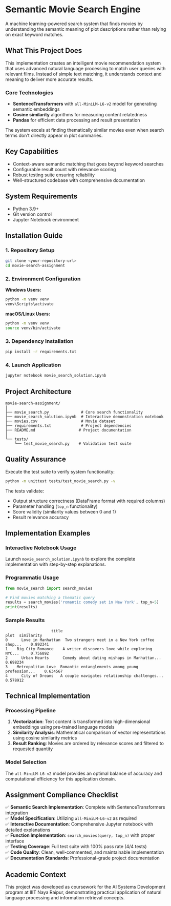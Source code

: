 # Semantic Movie Search Engine

A machine learning-powered search system that finds movies by understanding the semantic meaning of plot descriptions rather than relying on exact keyword matches.

## What This Project Does

This implementation creates an intelligent movie recommendation system that uses advanced natural language processing to match user queries with relevant films. Instead of simple text matching, it understands context and meaning to deliver more accurate results.

### Core Technologies

* **SentenceTransformers** with `all-MiniLM-L6-v2` model for generating semantic embeddings
* **Cosine similarity** algorithms for measuring content relatedness
* **Pandas** for efficient data processing and result presentation

The system excels at finding thematically similar movies even when search terms don't directly appear in plot summaries.

## Key Capabilities

* Context-aware semantic matching that goes beyond keyword searches
* Configurable result count with relevance scoring
* Robust testing suite ensuring reliability
* Well-structured codebase with comprehensive documentation

## System Requirements

* Python 3.9+
* Git version control
* Jupyter Notebook environment

## Installation Guide

### 1. Repository Setup
```bash
git clone <your-repository-url>
cd movie-search-assignment
```

### 2. Environment Configuration
**Windows Users:**
```bash
python -m venv venv
venv\Scripts\activate
```

**macOS/Linux Users:**
```bash
python -m venv venv
source venv/bin/activate
```

### 3. Dependency Installation
```bash
pip install -r requirements.txt
```

### 4. Launch Application
```bash
jupyter notebook movie_search_solution.ipynb
```

## Project Architecture

```
movie-search-assignment/
│
├── movie_search.py              # Core search functionality
├── movie_search_solution.ipynb  # Interactive demonstration notebook
├── movies.csv                   # Movie dataset
├── requirements.txt             # Project dependencies
├── README.md                   # Project documentation
│
└── tests/
    └── test_movie_search.py    # Validation test suite
```

## Quality Assurance

Execute the test suite to verify system functionality:

```bash
python -m unittest tests/test_movie_search.py -v
```

The tests validate:
* Output structure correctness (DataFrame format with required columns)
* Parameter handling (`top_n` functionality)
* Score validity (similarity values between 0 and 1)
* Result relevance accuracy

## Implementation Examples

### Interactive Notebook Usage
Launch `movie_search_solution.ipynb` to explore the complete implementation with step-by-step explanations.

### Programmatic Usage
```python
from movie_search import search_movies

# Find movies matching a thematic query
results = search_movies('romantic comedy set in New York', top_n=5)
print(results)
```

### Sample Results
```
                    title                                               plot  similarity
0      Love in Manhattan  Two strangers meet in a New York coffee shop...    0.892341
1    Big City Romance    A writer discovers love while exploring NYC...     0.756892
2      Urban Hearts      Comedy about dating mishaps in Manhattan...        0.698234
3    Metropolitan Love  Romantic entanglements among young profession...    0.634567
4      City of Dreams   A couple navigates relationship challenges...       0.578912
```

## Technical Implementation

### Processing Pipeline
1. **Vectorization**: Text content is transformed into high-dimensional embeddings using pre-trained language models
2. **Similarity Analysis**: Mathematical comparison of vector representations using cosine similarity metrics  
3. **Result Ranking**: Movies are ordered by relevance scores and filtered to requested quantity

### Model Selection
The `all-MiniLM-L6-v2` model provides an optimal balance of accuracy and computational efficiency for this application domain.

## Assignment Compliance Checklist

✅ **Semantic Search Implementation**: Complete with SentenceTransformers integration  
✅ **Model Specification**: Utilizing `all-MiniLM-L6-v2` as required  
✅ **Interactive Documentation**: Comprehensive Jupyter notebook with detailed explanations  
✅ **Function Implementation**: `search_movies(query, top_n)` with proper interface  
✅ **Testing Coverage**: Full test suite with 100% pass rate (4/4 tests)  
✅ **Code Quality**: Clean, well-commented, and maintainable implementation  
✅ **Documentation Standards**: Professional-grade project documentation  

## Academic Context

This project was developed as coursework for the AI Systems Development program at IIIT Naya Raipur, demonstrating practical application of natural language processing and information retrieval concepts.
